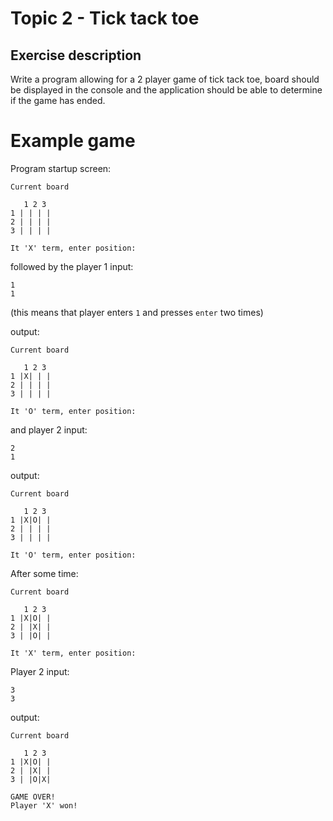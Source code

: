 # Topic 2 - Tick tack toe

## Exercise description

Write a program allowing for a 2 player game of tick tack toe, board should be
displayed in the console and the application should be able to determine 
if the game has ended.

# Example game

Program startup screen:
```
Current board

   1 2 3
1 | | | |
2 | | | |
3 | | | |

It 'X' term, enter position:
```

followed by the player 1 input:
```
1
1
```
(this means that player enters `1` and presses `enter` two times)

output:
```
Current board

   1 2 3
1 |X| | |
2 | | | |
3 | | | |

It 'O' term, enter position:
```

and player 2 input:

```
2
1
```

output:
```
Current board

   1 2 3
1 |X|O| |
2 | | | |
3 | | | |

It 'O' term, enter position:
```

After some time:

```
Current board

   1 2 3
1 |X|O| |
2 | |X| |
3 | |O| |

It 'X' term, enter position:
```

Player 2 input:
```
3
3
```

output:

```
Current board

   1 2 3
1 |X|O| |
2 | |X| |
3 | |O|X|

GAME OVER!
Player 'X' won!
```
